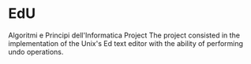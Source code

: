 # EdU
 Algoritmi e Principi dell'Informatica Project
 The project consisted in the implementation of the Unix's Ed text editor with the ability of performing undo operations.
